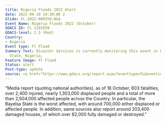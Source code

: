 ```yaml
---
title: Nigeria Floods 2022 Alert
date: 2022-09-10 19:30:00 Z
Glide: FL-2022-000350-NGA
Event Name: Nigeria Floods 2022 (October)
GDACS ID: FL 1101659
GDACS-level: 2.5 (Red)
Country:
- Nigeria
Event type: Fl Flood
Summary Text: Disaster Services is currently monitoring this event in Lokoja and Koji
  State, Nigeria.
Feature Image: Fl Flood
Status: alert
Post-type: update
source: <a href="https://www.gdacs.org/report.aspx?eventtype=FL&eventid=1101659" target="_blank">GDACS</a>
---
```


"Media report (quoting national authorities), as of 18 October, 603 fatalities, over 2,400 injured, nearly 1,303,000 displaced people and a total of more than 2,504,000 affected people across the Country. In particular, the Bayelsa State is the worst affected, with around 700,000 either displaced or affected people. In addition, same sources also report around 203,400 damaged houses, of which over 82,000 fully damaged or destroyed."